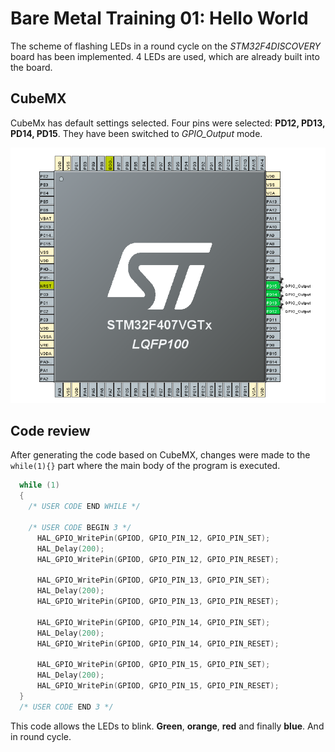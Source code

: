 # Bare Metal Training 01: Hello World

The scheme of flashing LEDs in a round cycle on the *STM32F4DISCOVERY* board has been implemented. 4 LEDs are used, which are already built into the board.

## CubeMX

CubeMx has default settings selected. Four pins were selected: **PD12, PD13, PD14, PD15**. They have been switched to *GPIO_Output* mode.

<img src="../../photoForReadme/Bare_Metal_Training/task01/cubemx_task01.png"  width="600"/>

## Code review

After generating the code based on CubeMX, changes were made to the `while(1){}` part where the main body of the program is executed.

```C
  while (1)
  {
    /* USER CODE END WHILE */

    /* USER CODE BEGIN 3 */
	  HAL_GPIO_WritePin(GPIOD, GPIO_PIN_12, GPIO_PIN_SET);
	  HAL_Delay(200);
	  HAL_GPIO_WritePin(GPIOD, GPIO_PIN_12, GPIO_PIN_RESET);	  

	  HAL_GPIO_WritePin(GPIOD, GPIO_PIN_13, GPIO_PIN_SET);
	  HAL_Delay(200);
	  HAL_GPIO_WritePin(GPIOD, GPIO_PIN_13, GPIO_PIN_RESET);	  

	  HAL_GPIO_WritePin(GPIOD, GPIO_PIN_14, GPIO_PIN_SET);
	  HAL_Delay(200);
	  HAL_GPIO_WritePin(GPIOD, GPIO_PIN_14, GPIO_PIN_RESET);	  

	  HAL_GPIO_WritePin(GPIOD, GPIO_PIN_15, GPIO_PIN_SET);
	  HAL_Delay(200);
	  HAL_GPIO_WritePin(GPIOD, GPIO_PIN_15, GPIO_PIN_RESET);
  }
  /* USER CODE END 3 */
```

This code allows the LEDs to blink. **Green**, **orange**, **red** and finally **blue**. And in round cycle.